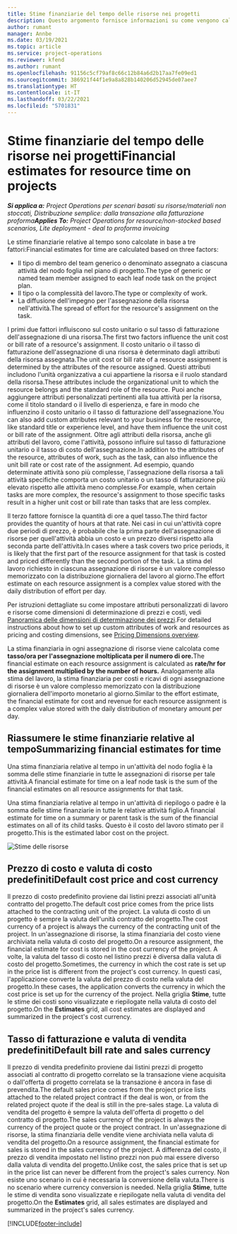 ```yaml
---
title: Stime finanziarie del tempo delle risorse nei progetti
description: Questo argomento fornisce informazioni su come vengono calcolate le stime finanziarie relative al tempo.
author: rumant
manager: Annbe
ms.date: 03/19/2021
ms.topic: article
ms.service: project-operations
ms.reviewer: kfend
ms.author: rumant
ms.openlocfilehash: 91156c5cf79af8c66c12b84a6d2b17aa7fe09ed1
ms.sourcegitcommit: 386921f44f1e9a8a828b140206d52945de07aee7
ms.translationtype: HT
ms.contentlocale: it-IT
ms.lasthandoff: 03/22/2021
ms.locfileid: "5701831"
---
```

# <a name="financial-estimates-for-resource-time-on-projects"></a><span data-ttu-id="b336f-103">Stime finanziarie del tempo delle risorse nei progetti</span><span class="sxs-lookup"><span data-stu-id="b336f-103">Financial estimates for resource time on projects</span></span>

<span data-ttu-id="b336f-104">_**Si applica a:** Project Operations per scenari basati su risorse/materiali non stoccati, Distribuzione semplice: dalla transazione alla fatturazione proforma_</span><span class="sxs-lookup"><span data-stu-id="b336f-104">_**Applies To:** Project Operations for resource/non-stocked based scenarios, Lite deployment - deal to proforma invoicing_</span></span>

<span data-ttu-id="b336f-105">Le stime finanziarie relative al tempo sono calcolate in base a tre fattori:</span><span class="sxs-lookup"><span data-stu-id="b336f-105">Financial estimates for time are calculated based on three factors:</span></span> 

- <span data-ttu-id="b336f-106">Il tipo di membro del team generico o denominato assegnato a ciascuna attività del nodo foglia nel piano di progetto.</span><span class="sxs-lookup"><span data-stu-id="b336f-106">The type of generic or named team member assigned to each leaf node task on the project plan.</span></span> 
- <span data-ttu-id="b336f-107">Il tipo o la complessità del lavoro.</span><span class="sxs-lookup"><span data-stu-id="b336f-107">The type or complexity of work.</span></span>
- <span data-ttu-id="b336f-108">La diffusione dell'impegno per l'assegnazione della risorsa nell'attività.</span><span class="sxs-lookup"><span data-stu-id="b336f-108">The spread of effort for the resource's assignment on the task.</span></span> 

<span data-ttu-id="b336f-109">I primi due fattori influiscono sul costo unitario o sul tasso di fatturazione dell'assegnazione di una risorsa.</span><span class="sxs-lookup"><span data-stu-id="b336f-109">The first two factors influence the unit cost or bill rate of a resource's assignment.</span></span> <span data-ttu-id="b336f-110">Il costo unitario o il tasso di fatturazione dell'assegnazione di una risorsa è determinato dagli attributi della risorsa assegnata.</span><span class="sxs-lookup"><span data-stu-id="b336f-110">The unit cost or bill rate of a resource assignment is determined by the attributes of the resource assigned.</span></span> <span data-ttu-id="b336f-111">Questi attributi includono l'unità organizzativa a cui appartiene la risorsa e il ruolo standard della risorsa.</span><span class="sxs-lookup"><span data-stu-id="b336f-111">These attributes include the organizational unit to which the resource belongs and the standard role of the resource.</span></span> <span data-ttu-id="b336f-112">Puoi anche aggiungere attributi personalizzati pertinenti alla tua attività per la risorsa, come il titolo standard o il livello di esperienza, e fare in modo che influenzino il costo unitario o il tasso di fatturazione dell'assegnazione.</span><span class="sxs-lookup"><span data-stu-id="b336f-112">You can also add custom attributes relevant to your business for the resource, like standard title or experience level, and have them influence the unit cost or bill rate of the assignment.</span></span>
<span data-ttu-id="b336f-113">Oltre agli attributi della risorsa, anche gli attributi del lavoro, come l'attività, possono influire sul tasso di fatturazione unitario o il tasso di costo dell'assegnazione.</span><span class="sxs-lookup"><span data-stu-id="b336f-113">In addition to the attributes of the resource, attributes of work, such as the task, can also influence the unit bill rate or cost rate of the assignment.</span></span> <span data-ttu-id="b336f-114">Ad esempio, quando determinate attività sono più complesse, l'assegnazione della risorsa a tali attività specifiche comporta un costo unitario o un tasso di fatturazione più elevato rispetto alle attività meno complesse.</span><span class="sxs-lookup"><span data-stu-id="b336f-114">For example, when certain tasks are more complex, the resource's assignment to those specific tasks result in a higher unit cost or bill rate than tasks that are less complex.</span></span>   

<span data-ttu-id="b336f-115">Il terzo fattore fornisce la quantità di ore a quel tasso.</span><span class="sxs-lookup"><span data-stu-id="b336f-115">The third factor provides the quantity of hours at that rate.</span></span> <span data-ttu-id="b336f-116">Nei casi in cui un'attività copre due periodi di prezzo, è probabile che la prima parte dell'assegnazione di risorse per quell'attività abbia un costo e un prezzo diversi rispetto alla seconda parte dell'attività.</span><span class="sxs-lookup"><span data-stu-id="b336f-116">In cases where a task covers two price periods, it is likely that the first part of the resource assignment for that task is costed and priced differently than the second portion of the task.</span></span> <span data-ttu-id="b336f-117">La stima del lavoro richiesto in ciascuna assegnazione di risorse è un valore complesso memorizzato con la distribuzione giornaliera del lavoro al giorno.</span><span class="sxs-lookup"><span data-stu-id="b336f-117">The effort estimate on each resource assignment is a complex value stored with the daily distribution of effort per day.</span></span>

<span data-ttu-id="b336f-118">Per istruzioni dettagliate su come impostare attributi personalizzati di lavoro e risorse come dimensioni di determinazione di prezzi e costi, vedi [Panoramica delle dimensioni di determinazione dei prezzi](../pricing-costing/pricing-dimensions-overview.md).</span><span class="sxs-lookup"><span data-stu-id="b336f-118">For detailed instructions about how to set up custom attributes of work and resources as pricing and costing dimensions, see [Pricing Dimensions overview](../pricing-costing/pricing-dimensions-overview.md).</span></span>

<span data-ttu-id="b336f-119">La stima finanziaria in ogni assegnazione di risorse viene calcolata come **tasso/ora per l'assegnazione moltiplicata per il numero di ore.**</span><span class="sxs-lookup"><span data-stu-id="b336f-119">The financial estimate on each resource assignment is calculated as **rate/hr for the assignment multiplied by the number of hours.**</span></span>  <span data-ttu-id="b336f-120">Analogamente alla stima del lavoro, la stima finanziaria per costi e ricavi di ogni assegnazione di risorse è un valore complesso memorizzato con la distribuzione giornaliera dell'importo monetario al giorno.</span><span class="sxs-lookup"><span data-stu-id="b336f-120">Similar to the effort estimate, the financial estimate for cost and revenue for each resource assignment is a complex value stored with the daily distribution of monetary amount per day.</span></span> 

## <a name="summarizing-financial-estimates-for-time"></a><span data-ttu-id="b336f-121">Riassumere le stime finanziarie relative al tempo</span><span class="sxs-lookup"><span data-stu-id="b336f-121">Summarizing financial estimates for time</span></span>
<span data-ttu-id="b336f-122">Una stima finanziaria relative al tempo in un'attività del nodo foglia è la somma delle stime finanziarie in tutte le assegnazioni di risorse per tale attività.</span><span class="sxs-lookup"><span data-stu-id="b336f-122">A financial estimate for time on a leaf node task is the sum of the financial estimates on all resource assignments for that task.</span></span>

<span data-ttu-id="b336f-123">Una stima finanziaria relative al tempo in un'attività di riepilogo o padre è la somma delle stime finanziarie in tutte le relative attività figlio.</span><span class="sxs-lookup"><span data-stu-id="b336f-123">A financial estimate for time on a summary or parent task is the sum of the financial estimates on all of its child tasks.</span></span> <span data-ttu-id="b336f-124">Questo è il costo del lavoro stimato per il progetto.</span><span class="sxs-lookup"><span data-stu-id="b336f-124">This is the estimated labor cost on the project.</span></span> 

![Stime delle risorse](./media/navigation12.png)

## <a name="default-cost-price-and-cost-currency"></a><span data-ttu-id="b336f-126">Prezzo di costo e valuta di costo predefiniti</span><span class="sxs-lookup"><span data-stu-id="b336f-126">Default cost price and cost currency</span></span>

<span data-ttu-id="b336f-127">Il prezzo di costo predefinito proviene dai listini prezzi associati all'unità contratto del progetto.</span><span class="sxs-lookup"><span data-stu-id="b336f-127">The default cost price comes from the price lists attached to the contracting unit of the project.</span></span> <span data-ttu-id="b336f-128">La valuta di costo di un progetto è sempre la valuta dell'unità contratto del progetto.</span><span class="sxs-lookup"><span data-stu-id="b336f-128">The cost currency of a project is always the currency of the contracting unit of the project.</span></span> <span data-ttu-id="b336f-129">In un'assegnazione di risorse, la stima finanziaria del costo viene archiviata nella valuta di costo del progetto.</span><span class="sxs-lookup"><span data-stu-id="b336f-129">On a resource assignment, the financial estimate for cost is stored in the cost currency of the project.</span></span> <span data-ttu-id="b336f-130">A volte, la valuta del tasso di costo nel listino prezzi è diversa dalla valuta di costo del progetto.</span><span class="sxs-lookup"><span data-stu-id="b336f-130">Sometimes, the currency in which the cost rate is set up in the price list is different from the project's cost currency.</span></span> <span data-ttu-id="b336f-131">In questi casi, l'applicazione converte la valuta del prezzo di costo nella valuta del progetto.</span><span class="sxs-lookup"><span data-stu-id="b336f-131">In these cases, the application converts the currency in which the cost price is set up for the currency of the project.</span></span> <span data-ttu-id="b336f-132">Nella griglia **Stime**, tutte le stime dei costi sono visualizzate e riepilogate nella valuta di costo del progetto.</span><span class="sxs-lookup"><span data-stu-id="b336f-132">On the **Estimates** grid, all cost estimates are displayed and summarized in the project's cost currency.</span></span> 

## <a name="default-bill-rate-and-sales-currency"></a><span data-ttu-id="b336f-133">Tasso di fatturazione e valuta di vendita predefiniti</span><span class="sxs-lookup"><span data-stu-id="b336f-133">Default bill rate and sales currency</span></span>

<span data-ttu-id="b336f-134">Il prezzo di vendita predefinito proviene dai listini prezzi di progetto associati al contratto di progetto correlato se la transazione viene acquisita o dall'offerta di progetto correlata se la transazione è ancora in fase di prevendita.</span><span class="sxs-lookup"><span data-stu-id="b336f-134">The default sales price comes from the project price lists attached to the related project contract if the deal is won, or from the related project quote if the deal is still in the pre-sales stage.</span></span> <span data-ttu-id="b336f-135">La valuta di vendita del progetto è sempre la valuta dell'offerta di progetto o del contratto di progetto.</span><span class="sxs-lookup"><span data-stu-id="b336f-135">The sales currency of the project is always the currency of the project quote or the project contract.</span></span> <span data-ttu-id="b336f-136">In un'assegnazione di risorse, la stima finanziaria delle vendite viene archiviata nella valuta di vendita del progetto.</span><span class="sxs-lookup"><span data-stu-id="b336f-136">On a resource assignment, the financial estimate for sales is stored in the sales currency of the project.</span></span> <span data-ttu-id="b336f-137">A differenza del costo, il prezzo di vendita impostato nel listino prezzi non può mai essere diverso dalla valuta di vendita del progetto.</span><span class="sxs-lookup"><span data-stu-id="b336f-137">Unlike cost, the sales price that is set up in the price list can never be different from the project's sales currency.</span></span> <span data-ttu-id="b336f-138">Non esiste uno scenario in cui è necessaria la conversione della valuta.</span><span class="sxs-lookup"><span data-stu-id="b336f-138">There is no scenario where currency conversion is needed.</span></span> <span data-ttu-id="b336f-139">Nella griglia **Stime**, tutte le stime di vendita sono visualizzate e riepilogate nella valuta di vendita del progetto.</span><span class="sxs-lookup"><span data-stu-id="b336f-139">On the **Estimates** grid, all sales estimates are displayed and summarized in the project's sales currency.</span></span> 

[!INCLUDE[footer-include](../includes/footer-banner.md)]
